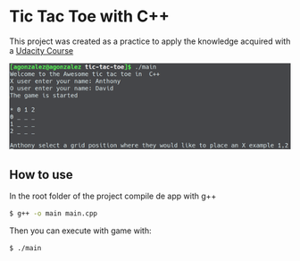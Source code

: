 # Tic Tac Toe with C++

This project was created as a practice to apply the knowledge acquired with a [Udacity Course](https://classroom.udacity.com/courses/ud210)

![](docs/init-game.png)

## How to use

In the root folder of the project compile de app with g++
```bash
$ g++ -o main main.cpp
```
Then you can execute with game with: 
```bash
$ ./main
```